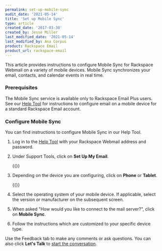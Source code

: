 ```yaml
---
permalink: set-up-mobile-sync
audit_date: '2021-05-14'
title: 'Set up Mobile Sync'
type: article
created_date: '2017-03-30'
created_by: Jesse Miller
last_modified_date: '2021-05-14'
last_modified_by: Ana Corpus
product: Rackspace Email
product_url: rackspace-email
---
```


This article provides instructions to configure Mobile Sync for Rackspace Webmail on a variety of mobile devices. Mobile Sync synchronizes your email, contacts, and calendar events in real time.

### Prerequisites

The Mobile Sync service is available only to Rackspace Email Plus users. See our [Help Tool](https://emailhelp.rackspace.com/) for instructions to configure email on a mobile device for a standard Rackspace Email account.

### Configure Mobile Sync

You can find instructions to configure Mobile Sync in our Help Tool.

1. Log in to the [Help Tool](https://emailhelp.rackspace.com/) with your Rackspace Webmail address and password.

2. Under Support Tools, click on **Set Up My Email**.

   {{<image src="mobile-sync-setup-1.png" alt="" title="">}}

3. Depending on the device you are configuring, click on **Phone** or **Tablet**.

   {{<image src="mobile-sync-setup-2.png" alt="" title="">}}

4. Select the operating system of your mobile device. If applicable, select the version or manufacturer on the subsequent screen.

5. When asked "How would you like to connect to the mail server?", click on **Mobile Sync**.

6. Follow the instructions which are customized to your specific device type.

Use the Feedback tab to make any comments or ask questions. You can also click
**Let's Talk** to [start the conversation](https://www.rackspace.com/).
